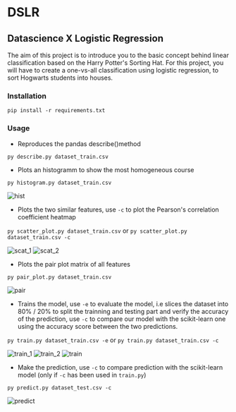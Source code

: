 # DSLR
## Datascience X Logistic Regression


The aim of this project is to introduce you to the basic concept behind linear classification based on the Harry Potter's Sorting Hat.
For this project, you will have to create a one-vs-all classification using logistic regression, to sort Hogwarts students into houses.


### Installation

```pip install -r requirements.txt```

### Usage

- Reproduces the pandas describe()method

```py describe.py dataset_train.csv```

- Plots an histogramm to show the most homogeneous course

```py histogram.py dataset_train.csv```

![hist](https://user-images.githubusercontent.com/40288838/70129625-6470e780-167f-11ea-8894-fdae2c0807cf.PNG)


- Plots the two similar features, use ```-c``` to plot the Pearson's correlation coefficient heatmap

```py scatter_plot.py dataset_train.csv``` or ```py scatter_plot.py dataset_train.csv -c```

![scat_1](https://user-images.githubusercontent.com/40288838/70129631-66d34180-167f-11ea-9b21-f2d1d325352d.PNG)
![scat_2](https://user-images.githubusercontent.com/40288838/70129632-676bd800-167f-11ea-8d30-c02d3fe5c955.PNG)


- Plots the pair plot matrix of all features

```py pair_plot.py dataset_train.csv```

![pair](https://user-images.githubusercontent.com/40288838/70129635-69ce3200-167f-11ea-9007-af846294761b.png)


- Trains the model, use ```-e``` to evaluate the model, i.e slices the dataset into 80% / 20% to split the trainning and testing part and verify the accuracy of the prediction, use 
```-c``` to compare our model with the scikit-learn one using the accuracy score between the two predictions.

```py train.py dataset_train.csv -e``` or ```py train.py dataset_train.csv -c```

![train_1](https://user-images.githubusercontent.com/40288838/70129640-6d61b900-167f-11ea-9f19-9af0b1cc063c.PNG)
![train_2](https://user-images.githubusercontent.com/40288838/70129641-6d61b900-167f-11ea-9739-c742ab3c1185.PNG)
![train](https://user-images.githubusercontent.com/40288838/70129642-6dfa4f80-167f-11ea-8c7b-f7ef4fca99eb.PNG)


- Make the prediction, use ```-c``` to compare prediction with the scikit-learn model (only if ```-c``` has been used in ```train.py```)

```py predict.py dataset_test.csv -c```

![predict](https://user-images.githubusercontent.com/40288838/70129647-6f2b7c80-167f-11ea-8fb1-58109d59b7ba.PNG)

